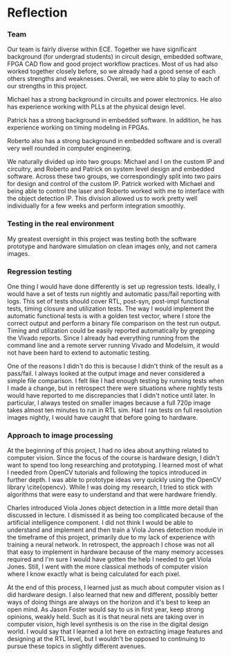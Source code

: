 Reflection
==========

<!--
What were the strengths and weaknesses of your team? How did you address the
weaknesses? From the perspective of your own experience, what did you need to
learn to do the project. How did you do that learning?
-->

### Team

Our team is fairly diverse within ECE.  Together we have significant background
(for undergrad students) in circuit design, embedded software, FPGA CAD flow and
good project workflow practices.  Most of us had also worked together closely
before, so we already had a good sense of each others strengths and weaknesses.
Overall, we were able to play to each of our strengths in this project.

Michael has a strong background in circuits and power electronics.  He also has
experience working with PLLs at the physical design level.

Patrick has a strong background in embedded software.  In addition, he has
experience working on timing modeling in FPGAs.

Roberto also has a strong background in embedded software and is overall very
well rounded in computer engineering.

We naturally divided up into two groups: Michael and I on the custom IP and
circuitry, and Roberto and Patrick on system level design and embedded software.
Across these two groups, we correspondingly split into two pairs for design and
control of the custom IP.  Patrick worked with Michael and being able to control
the laser and Roberto worked with me to interface with the object detection IP.
This division allowed us to work pretty well individually for a few weeks and
perform integration smoothly.

### Testing in the real environment

My greatest oversight in this project was testing both the software prototype
and hardware simulation on clean images only, and not camera images.

### Regression testing

One thing I would have done differently is set up regression tests.  Ideally, I
would have a set of tests run nightly and automatic pass/fail reporting with
logs.  This set of tests should cover RTL, post-syn, post-impl functional tests,
timing closure and utilization tests.  The way I would implement the automatic
functional tests is with a golden test vector, where I store the correct output
and perform a binary file comparison on the test run output.  Timing and
utilization could be easily reported automatically by grepping the Vivado
reports.  Since I already had everything running from the command line and a
remote server running Vivado and Modelsim, it would not have been hard to extend
to automatic testing.

One of the reasons I didn't do this is because I didn't think of the result as a
pass/fail.  I always looked at the output image and never considered a simple
file comparison.  I felt like I had enough testing by running tests when I made
a change, but in retrospect there were situations where nightly tests would have
reported to me discrepancies that I didn't notice until later.  In particular, I
always tested on smaller images because a full 720p image takes almost ten
minutes to run in RTL sim.  Had I ran tests on full resolution images nightly, I
would have caught that before going to hardware.

### Approach to image processing

At the beginning of this project, I had no idea about anything related to
computer vision.  Since the focus of the course is hardware design, I didn't
want to spend too long researching and prototyping.  I learned most of what I
needed from OpenCV tutorials and following the topics introduced in further
depth.  I was able to prototype ideas very quickly using the OpenCV library
\cite{opencv}.  While I was doing my research, I tried to stick with algorithms
that were easy to understand and that were hardware friendly.

Charles introduced Viola Jones object detection in a little more detail than
discussed in lecture.  I dismissed it as being too complicated because of the
artificial intelligence component.  I did not think I would be able to
understand and implement and then train a Viola Jones detection module in the
timeframe of this project, primarily due to my lack of experience with training
a neural network.  In retrospect, the approach I chose was not all that easy to
implement in hardware because of the many memory accesses required and I'm sure
I would have gotten the help I needed to get Viola Jones.  Still, I went with
the more classical methods of computer vision where I know exactly what is being
calculated for each pixel.

At the end of this process, I learned just as much about computer vision as I
did hardware design.  I also learned that new and different, possibly better
ways of doing things are always on the horizon and it's best to keep an open
mind.  As Jason Foster would say to us in first year, keep strong opinions,
weakly held.  Such as it is that neural nets are taking over in computer vision,
high level synthesis is on the rise in the digital design world.  I would say
that I learned a lot here on extracting image features and designing at the RTL
level, but I wouldn't be opposed to continuing to pursue these topics in
slightly different avenues.
